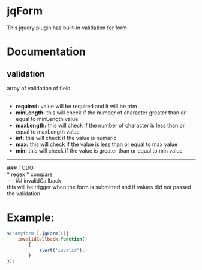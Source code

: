 # jqForm
This jquery plugin has built-in validation for form

# Documentation
## validation
<div>array of validation of field</div>
---

* **required:** value will be required and it will be trim
* **minLength:** this will check if the number of character greater than or equal to minLength value 
* **maxLength:** this will check if the number of character is less than or equal to maxLength value
* **int:** this will check if the value is numeric
* **max:** this will check if the value is less than or equal to max value
* **min:** this will check if the value is greater than or equal to min value
---
<div></div>
### TODO 
<div>
* regex
* compare
</div>
---
## invalidCallback 
<div>this will be trigger when the form is submitted and if values did not passed the validation</div>


# Example:
```javascript
$('#myform').jqForm((){
	invalidCallback:function()
		{
			alert('invalid');
		}
});
```
